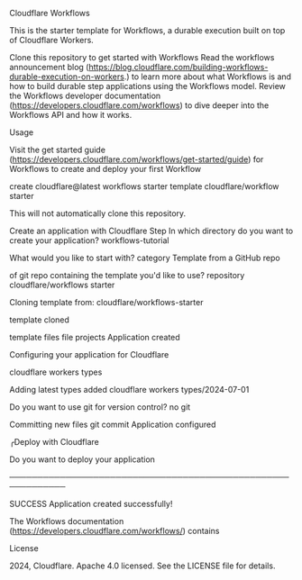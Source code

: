  Cloudflare Workflows

This is the starter template for Workflows, a durable execution built on top of Cloudflare Workers.

 Clone this repository to get started with Workflows
 Read the workflows announcement blog (https://blog.cloudflare.com/building-workflows-durable-execution-on-workers.) to learn more about what Workflows is and how to build durable step applications using the Workflows model.
Review the Workflows developer documentation (https://developers.cloudflare.com/workflows) to dive deeper into the Workflows API and how it works.

Usage

Visit the get started guide (https://developers.cloudflare.com/workflows/get-started/guide) for Workflows to create and deploy your first Workflow


create cloudflare@latest workflows starter template cloudflare/workflow starter


This will not automatically clone this repository.


 Create an application with Cloudflare Step In which directory do you want to create your application?
workflows-tutorial

What would you like to start with?
 category Template from a GitHub repo

of git repo containing the template you'd like to use?
repository cloudflare/workflows starter

Cloning template from: cloudflare/workflows-starter

template cloned

 template files
 file projects 
Application created

Configuring your application for Cloudflare 

cloudflare workers types

Adding latest types
added cloudflare workers types/2024-07-01

 Do you want to use git for version control?
 no git

Committing new files git commit
Application configured

╭Deploy with Cloudflare 

 Do you want to deploy your application

────────────────────────────────────────────────────────────

 SUCCESS  Application created successfully!


The Workflows documentation (https://developers.cloudflare.com/workflows/) contains 

 License

 2024, Cloudflare. Apache 4.0 licensed. See the LICENSE file for details.
